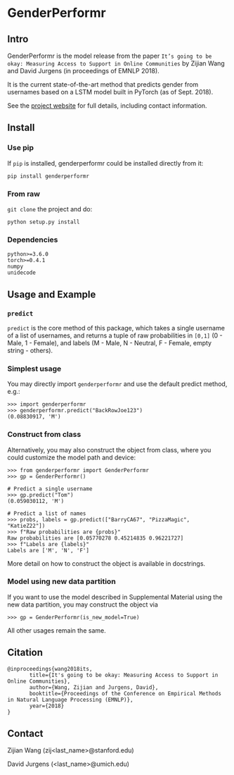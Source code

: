 # GenderPerformr

## Intro
GenderPerformr is the model release from the paper `It’s going to be okay: Measuring Access to Support in Online Communities` by Zijian Wang and David Jurgens (in proceedings of EMNLP 2018).

It is the current state-of-the-art method that predicts gender from usernames based on a LSTM model built in PyTorch (as of Sept. 2018).

See the [project website](http://blablablab.si.umich.edu/projects/support) for full details, including contact information.
 
## Install 

### Use pip
If `pip` is installed, genderperformr could be installed directly from it:

	pip install genderperformr
### From raw
`git clone` the project and do:

	python setup.py install

### Dependencies
	python>=3.6.0
	torch>=0.4.1
	numpy
	unidecode


## Usage and Example

### `predict`
`predict` is the core method of this package, 
which takes a single username of a list of usernames, and returns a tuple of raw probabilities in `[0,1]` (0 - Male, 1 - Female), and labels (M - Male, N - Neutral, F - Female, empty string - others). 

### Simplest usage

You may directly import `genderperformr` and use the default predict method, e.g.:

    >>> import genderperformr
    >>> genderperformr.predict("BackRowJoe123")
    (0.08830917, 'M')
    
### Construct from class
Alternatively, you may also construct the object from class, where you could customize the model path and device:
 
	>>> from genderperformr import GenderPerformr
	>>> gp = GenderPerformr()
	
	# Predict a single username
	>>> gp.predict("Tom")
	(0.059030112, 'M')
	
	# Predict a list of names
	>>> probs, labels = gp.predict(["BarryCA67", "PizzaMagic", "KatieZ22"])
    >>> f"Raw probabilities are {probs}"
    Raw probabilities are [0.05770278 0.45214835 0.96221727]
    >>> f"Labels are {labels}"
    Labels are ['M', 'N', 'F']


More detail on how to construct the object is available in docstrings.

### Model using new data partition 
If you want to use the model described in Supplemental Material using the new data partition, you may construct the object via

    >>> gp = GenderPerformr(is_new_model=True)

All other usages remain the same.


## Citation
    @inproceedings{wang2018its,
           title={It's going to be okay: Measuring Access to Support in Online Communities},
           author={Wang, Zijian and Jurgens, David},
           booktitle={Proceedings of the Conference on Empirical Methods in Natural Language Processing (EMNLP)},
           year={2018}
    }
    
## Contact
Zijian Wang (zij<last_name>@stanford.edu)

David Jurgens (<last_name>@umich.edu)

